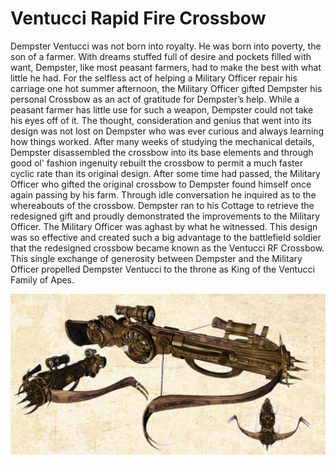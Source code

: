 # Ventucci Rapid Fire Crossbow

Dempster Ventucci was not born into royalty. He was born into poverty, the son of a farmer. With dreams stuffed full of desire and pockets filled with want, Dempster, like most peasant farmers, had to make the best with what little he had. For the selfless act of helping a Military Officer repair his carriage one hot summer afternoon, the Military Officer gifted Dempster his personal Crossbow as an act of gratitude for Dempster’s help. While a peasant farmer has little use for such a weapon, Dempster could not take his eyes off of it. The thought, consideration and genius that went into its design was not lost on Dempster who was ever curious and always learning how things worked. After many weeks of studying the mechanical details, Dempster disassembled the crossbow into its base elements and through good ol' fashion ingenuity rebuilt the crossbow to permit a much faster cyclic rate than its original design. After some time had passed, the Military Officer who gifted the original crossbow to Dempster found himself once again passing by his farm. Through idle conversation he inquired as to the whereabouts of the crossbow. Dempster ran to his Cottage to retrieve the redesigned gift and proudly demonstrated the improvements to the Military Officer. The Military Officer was aghast by what he witnessed. This design was so effective and created such a big advantage to the battlefield soldier that the redesigned crossbow became known as the Ventucci RF Crossbow. This single exchange of generosity between Dempster and the Military Officer propelled Dempster Ventucci to the throne as King of the Ventucci Family of Apes.

![](<../../../../../../.gitbook/assets/image (3).png>)
